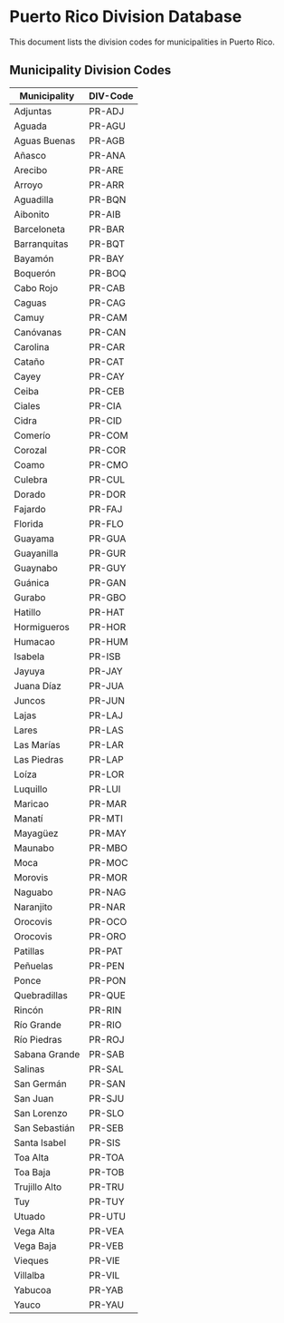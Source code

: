 # Puerto Rico Division Database

This document lists the division codes for municipalities in Puerto Rico.

## Municipality Division Codes

| Municipality | DIV-Code |
|--------------|----------|
| Adjuntas     | PR-ADJ |
| Aguada       | PR-AGU |
| Aguas Buenas | PR-AGB |
| Añasco       | PR-ANA |
| Arecibo      | PR-ARE |
| Arroyo       | PR-ARR |
| Aguadilla    | PR-BQN |
| Aibonito     | PR-AIB |
| Barceloneta  | PR-BAR |
| Barranquitas | PR-BQT |
| Bayamón      | PR-BAY |
| Boquerón     | PR-BOQ |
| Cabo Rojo    | PR-CAB |
| Caguas       | PR-CAG |
| Camuy        | PR-CAM |
| Canóvanas    | PR-CAN |
| Carolina     | PR-CAR |
| Cataño       | PR-CAT |
| Cayey        | PR-CAY |
| Ceiba        | PR-CEB |
| Ciales       | PR-CIA |
| Cidra        | PR-CID |
| Comerío      | PR-COM |
| Corozal      | PR-COR |
| Coamo        | PR-CMO |
| Culebra      | PR-CUL |
| Dorado       | PR-DOR |
| Fajardo      | PR-FAJ |
| Florida      | PR-FLO |
| Guayama      | PR-GUA |
| Guayanilla   | PR-GUR |
| Guaynabo     | PR-GUY |
| Guánica      | PR-GAN |
| Gurabo       | PR-GBO |
| Hatillo      | PR-HAT |
| Hormigueros  | PR-HOR |
| Humacao      | PR-HUM |
| Isabela      | PR-ISB |
| Jayuya       | PR-JAY |
| Juana Díaz   | PR-JUA |
| Juncos       | PR-JUN |
| Lajas        | PR-LAJ |
| Lares        | PR-LAS |
| Las Marías   | PR-LAR |
| Las Piedras  | PR-LAP |
| Loíza        | PR-LOR |
| Luquillo     | PR-LUI |
| Maricao      | PR-MAR |
| Manatí       | PR-MTI |
| Mayagüez     | PR-MAY |
| Maunabo      | PR-MBO |
| Moca         | PR-MOC |
| Morovis      | PR-MOR |
| Naguabo      | PR-NAG |
| Naranjito    | PR-NAR |
| Orocovis     | PR-OCO |
| Orocovis     | PR-ORO |
| Patillas     | PR-PAT |
| Peñuelas     | PR-PEN |
| Ponce        | PR-PON |
| Quebradillas | PR-QUE |
| Rincón       | PR-RIN |
| Río Grande   | PR-RIO |
| Río Piedras  | PR-ROJ |
| Sabana Grande| PR-SAB |
| Salinas      | PR-SAL |
| San Germán   | PR-SAN |
| San Juan     | PR-SJU |
| San Lorenzo  | PR-SLO |
| San Sebastián| PR-SEB |
| Santa Isabel | PR-SIS |
| Toa Alta     | PR-TOA |
| Toa Baja     | PR-TOB |
| Trujillo Alto| PR-TRU |
| Tuy          | PR-TUY |
| Utuado       | PR-UTU |
| Vega Alta    | PR-VEA |
| Vega Baja    | PR-VEB |
| Vieques      | PR-VIE |
| Villalba     | PR-VIL |
| Yabucoa      | PR-YAB |
| Yauco        | PR-YAU |
